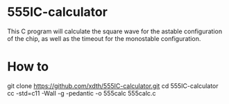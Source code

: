 # 555IC-calculator
This C program will calculate the square wave for the astable configuration of the chip, as well as the timeout for the monostable configuration.

# How to
git clone https://github.com/xdth/555IC-calculator.git
cd 555IC-calculator
cc -std=c11 -Wall -g -pedantic -o 555calc 555calc.c

